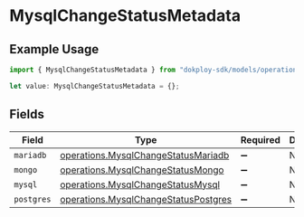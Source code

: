# MysqlChangeStatusMetadata

## Example Usage

```typescript
import { MysqlChangeStatusMetadata } from "dokploy-sdk/models/operations";

let value: MysqlChangeStatusMetadata = {};
```

## Fields

| Field                                                                                        | Type                                                                                         | Required                                                                                     | Description                                                                                  |
| -------------------------------------------------------------------------------------------- | -------------------------------------------------------------------------------------------- | -------------------------------------------------------------------------------------------- | -------------------------------------------------------------------------------------------- |
| `mariadb`                                                                                    | [operations.MysqlChangeStatusMariadb](../../models/operations/mysqlchangestatusmariadb.md)   | :heavy_minus_sign:                                                                           | N/A                                                                                          |
| `mongo`                                                                                      | [operations.MysqlChangeStatusMongo](../../models/operations/mysqlchangestatusmongo.md)       | :heavy_minus_sign:                                                                           | N/A                                                                                          |
| `mysql`                                                                                      | [operations.MysqlChangeStatusMysql](../../models/operations/mysqlchangestatusmysql.md)       | :heavy_minus_sign:                                                                           | N/A                                                                                          |
| `postgres`                                                                                   | [operations.MysqlChangeStatusPostgres](../../models/operations/mysqlchangestatuspostgres.md) | :heavy_minus_sign:                                                                           | N/A                                                                                          |